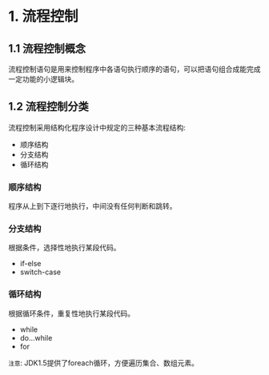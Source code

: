 # 1. 流程控制

## 1.1 流程控制概念
流程控制语句是用来控制程序中各语句执行顺序的语句，可以把语句组合成能完成一定功能的小逻辑块。

## 1.2 流程控制分类

流程控制采用结构化程序设计中规定的三种基本流程结构:
* 顺序结构
* 分支结构
* 循环结构

### 顺序结构
程序从上到下逐行地执行，中间没有任何判断和跳转。

### 分支结构
根据条件，选择性地执行某段代码。
* if-else
* switch-case

### 循环结构
根据循环条件，重复性地执行某段代码。
* while
* do...while
* for

`注意`: JDK1.5提供了foreach循环，方便遍历集合、数组元素。

